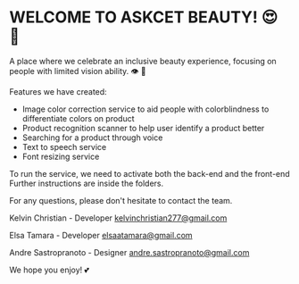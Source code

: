 # WELCOME TO ASKCET BEAUTY! 😍 🎉

A place where we celebrate an inclusive beauty experience,
focusing on people with limited vision ability. 👁️ 🥳

Features we have created:
* Image color correction service to aid people with colorblindness to differentiate colors on product
* Product recognition scanner to help user identify a product better
* Searching for a product through voice
* Text to speech service
* Font resizing service 

To run the service, we need to activate both the back-end and the front-end
Further instructions are inside the folders.

For any questions, please don't hesitate to contact the team.

Kelvin Christian - Developer
kelvinchristian277@gmail.com

Elsa Tamara - Developer
elsaatamara@gmail.com

Andre Sastropranoto - Designer
andre.sastropranoto@gmail.com

We hope you enjoy! 💕
